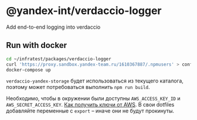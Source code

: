 # @yandex-int/verdaccio-logger

Add end-to-end logging into verdaccio

## Run with docker

```bash
cd ~/infratest/packages/verdaccio-logger
curl 'https://proxy.sandbox.yandex-team.ru/1610367887/.npmusers' > config/.npmusers
docker-compose up
```

`verdaccio-yandex-storage` будет использоваться из текущего каталога, поэтому может потребоваться выполнить `npm run build`.

Необходимо, чтобы в окружении были доступны `AWS_ACCESS_KEY_ID` и `AWS_SECRET_ACCESS_KEY`.
[Как получить ключи от AWS](https://wiki.yandex-team.ru/search-interfaces/infra/report-renderer/kb/#i).
В свои dotfiles добавляйте переменные с `export` – иначе они не будут прокинуты.
